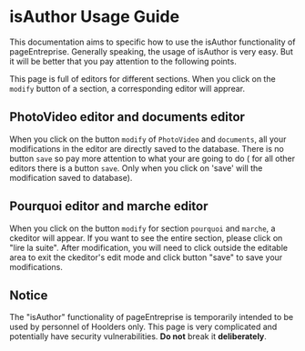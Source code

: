 # isAuthor Usage Guide
This documentation aims to specific how to use the isAuthor functionality of pageEntreprise. 
Generally speaking, the usage of isAuthor is very easy.
But it will be better that you pay attention to the following points.    

This page is full of editors for different sections. 
When you click on the `modify` button of a section, a corresponding editor will apprear.

## PhotoVideo editor and documents editor
When you click on the button `modify`  of `PhotoVideo` and `documents`, 
all your modifications in the editor are directly saved to the database. 
There is no button `save` so pay more attention to what your are going to do 
( for all other editors there is a button `save`. 
Only when you click on 'save' will the modification saved to database).

## Pourquoi editor and marche editor
When you click on the button `modify` for section `pourquoi` and `marche`, a ckeditor will appear. 
If you want to see the entire section, please click on "lire la suite". 
After modification, you will need to click outside the editable area to exit the ckeditor's edit mode and 
click button "save" to save your modifications.

## Notice
The "isAuthor" functionality of pageEntreprise is temporarily intended to be used by personnel of Hoolders only. 
This page is very complicated and potentially have security vulnerabilities. **Do not** break it **deliberately**.
